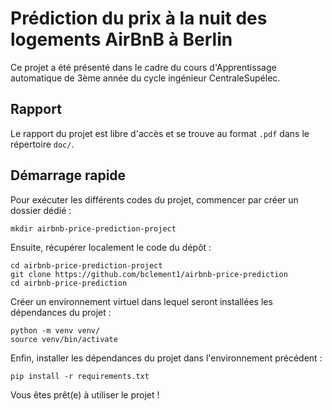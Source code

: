 # Prédiction du prix à la nuit des logements AirBnB à Berlin

Ce projet a été présenté dans le cadre du cours d'Apprentissage automatique de 3ème année du cycle ingénieur CentraleSupélec.


## Rapport 

Le rapport du projet est libre d'accès et se trouve au format `.pdf` dans le répertoire `doc/`.


## Démarrage rapide

Pour exécuter les différents codes du projet, commencer par créer un dossier dédié :

```
mkdir airbnb-price-prediction-project
``` 

Ensuite, récupérer localement le code du dépôt : 

```
cd airbnb-price-prediction-project
git clone https://github.com/bclement1/airbnb-price-prediction
cd airbnb-price-prediction
```

Créer un environnement virtuel dans lequel seront installées les dépendances du projet :

```
python -m venv venv/
source venv/bin/activate
```

Enfin, installer les dépendances du projet dans l'environnement précédent :

```
pip install -r requirements.txt
```

Vous êtes prêt(e) à utiliser le projet !

